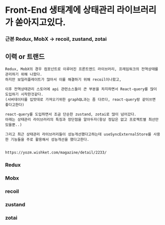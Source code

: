 # Front-End 생태계에 상태관리 라이브러리가 쏟아지고있다.
### 근본 Redux, MobX -> recoil, zustand, zotai

## 이력 or 트랜드
~~~
Redux, MobX의 경우 컴포넌트로 이루어진 프론트앤드 라이브러리, 프레임워크의 전역상태를 관리하기 위해 나왔다.
하지만 보일러플레이트가 많아서 이를 해결하기 위해 recoil이나왔고,

이후 전역상태관리 스토어에 api 관련소스들이 큰 부분을 차지하면서 React-query를 많이 도입하기 시작한것같다.
(서버데이터를 입맛대로 가져오기위한 graphQL과는 좀 다르다, react-query랑 같이쓰면 좋다고한다)

react-query를 도입하면서 조금 단순한 zustand, zotai로 많이 넘어갔다.
아래는 상태관리 라이브러리의 특징과 장단점을 알아두자(항상 정답은 없고 프로젝트별 최선만 있을뿐..)

그리고 최근 상태관리 라이브러리들이 성능개선했다고하는데 useSyncExternalStore를 사용한 기능들을 주로 활용해서 성능개선을 했다고한다.


https://yozm.wishket.com/magazine/detail/2233/
~~~

### Redux


### Mobx


### recoil


### zustand


### zotai
